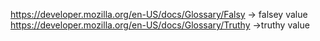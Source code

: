 https://developer.mozilla.org/en-US/docs/Glossary/Falsy  -> falsey value
https://developer.mozilla.org/en-US/docs/Glossary/Truthy  ->truthy value
